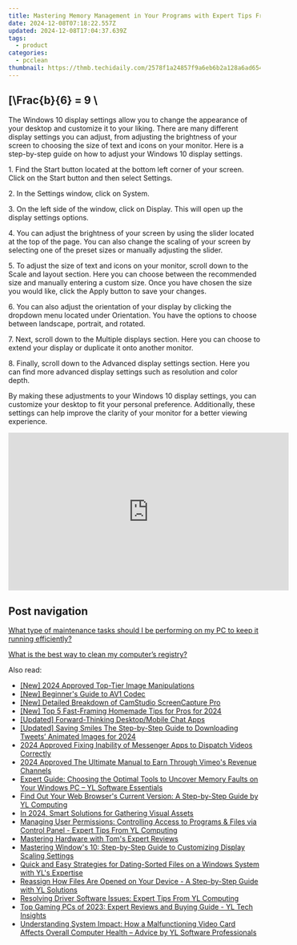 ```yaml
---
title: Mastering Memory Management in Your Programs with Expert Tips From YL Software Experts
date: 2024-12-08T07:18:22.557Z
updated: 2024-12-08T17:04:37.639Z
tags:
  - product
categories:
  - pcclean
thumbnail: https://thmb.techidaily.com/2578f1a24857f9a6eb6b2a128a6ad654566c55aa5ea03b53b5e2dc79ce42b7e1.jpg
---
```


## \[\Frac{b}{6} = 9 \

The Windows 10 display settings allow you to change the appearance of your desktop and customize it to your liking. There are many different display settings you can adjust, from adjusting the brightness of your screen to choosing the size of text and icons on your monitor. Here is a step-by-step guide on how to adjust your Windows 10 display settings. 

1\. Find the Start button located at the bottom left corner of your screen. Click on the Start button and then select Settings.

2\. In the Settings window, click on System.

3\. On the left side of the window, click on Display. This will open up the display settings options. 

4\. You can adjust the brightness of your screen by using the slider located at the top of the page. You can also change the scaling of your screen by selecting one of the preset sizes or manually adjusting the slider.

5\. To adjust the size of text and icons on your monitor, scroll down to the Scale and layout section. Here you can choose between the recommended size and manually entering a custom size. Once you have chosen the size you would like, click the Apply button to save your changes.

6\. You can also adjust the orientation of your display by clicking the dropdown menu located under Orientation. You have the options to choose between landscape, portrait, and rotated.

7\. Next, scroll down to the Multiple displays section. Here you can choose to extend your display or duplicate it onto another monitor.

8\. Finally, scroll down to the Advanced display settings section. Here you can find more advanced display settings such as resolution and color depth. 

By making these adjustments to your Windows 10 display settings, you can customize your desktop to fit your personal preference. Additionally, these settings can help improve the clarity of your monitor for a better viewing experience.

<!-- affiliate ads begin -->
<iframe width="560" height="315" src="https://www.youtube.com/embed/c-BHGGIC0zE?si=FzUQKZa-bx8OlKuB" title="YouTube video player" frameborder="0" allow="accelerometer; autoplay; clipboard-write; encrypted-media; gyroscope; picture-in-picture; web-share" referrerpolicy="strict-origin-when-cross-origin" allowfullscreen></iframe>
<!-- affiliate ads end -->

## Post navigation

[What type of maintenance tasks should I be performing on my PC to keep it running efficiently?](https://tools.techidaily.com/pcclean/products/)

[What is the best way to clean my computer’s registry?](https://tools.techidaily.com/pcclean/products/)

<ins class="adsbygoogle"
     style="display:block"
     data-ad-format="autorelaxed"
     data-ad-client="ca-pub-7571918770474297"
     data-ad-slot="1223367746"></ins>

<ins class="adsbygoogle"
     style="display:block"
     data-ad-client="ca-pub-7571918770474297"
     data-ad-slot="8358498916"
     data-ad-format="auto"
     data-full-width-responsive="true"></ins>

<span class="atpl-alsoreadstyle">Also read:</span>
<div><ul>
<li><a href="https://fox-glue.techidaily.com/new-2024-approved-top-tier-image-manipulations/"><u>[New] 2024 Approved Top-Tier Image Manipulations</u></a></li>
<li><a href="https://fox-direct.techidaily.com/new-beginners-guide-to-av1-codec/"><u>[New] Beginner's Guide to AV1 Codec</u></a></li>
<li><a href="https://screen-activity-recording.techidaily.com/new-detailed-breakdown-of-camstudio-screencapture-pro/"><u>[New] Detailed Breakdown of CamStudio ScreenCapture Pro</u></a></li>
<li><a href="https://vp-tips.techidaily.com/new-top-5-fast-framing-homemade-tips-for-pros-for-2024/"><u>[New] Top 5 Fast-Framing Homemade Tips for Pros for 2024</u></a></li>
<li><a href="https://video-capture.techidaily.com/updated-forward-thinking-desktopmobile-chat-apps/"><u>[Updated] Forward-Thinking Desktop/Mobile Chat Apps</u></a></li>
<li><a href="https://twitter-videos.techidaily.com/updated-saving-smiles-the-step-by-step-guide-to-downloading-tweets-animated-images-for-2024/"><u>[Updated] Saving Smiles The Step-by-Step Guide to Downloading Tweets’ Animated Images for 2024</u></a></li>
<li><a href="https://facebook-video-recording.techidaily.com/2024-approved-fixing-inability-of-messenger-apps-to-dispatch-videos-correctly/"><u>2024 Approved Fixing Inability of Messenger Apps to Dispatch Videos Correctly</u></a></li>
<li><a href="https://vimeo-videos.techidaily.com/2024-approved-the-ultimate-manual-to-earn-through-vimeos-revenue-channels/"><u>2024 Approved The Ultimate Manual to Earn Through Vimeo's Revenue Channels</u></a></li>
<li><a href="https://discover-amazing.techidaily.com/expert-guide-choosing-the-optimal-tools-to-uncover-memory-faults-on-your-windows-pc-yl-software-essentials/"><u>Expert Guide: Choosing the Optimal Tools to Uncover Memory Faults on Your Windows PC – YL Software Essentials</u></a></li>
<li><a href="https://discover-amazing.techidaily.com/find-out-your-web-browsers-current-version-a-step-by-step-guide-by-yl-computing/"><u>Find Out Your Web Browser's Current Version: A Step-by-Step Guide by YL Computing</u></a></li>
<li><a href="https://extra-skills.techidaily.com/in-2024-smart-solutions-for-gathering-visual-assets/"><u>In 2024, Smart Solutions for Gathering Visual Assets</u></a></li>
<li><a href="https://discover-amazing.techidaily.com/managing-user-permissions-controlling-access-to-programs-and-files-via-control-panel-expert-tips-from-yl-computing/"><u>Managing User Permissions: Controlling Access to Programs & Files via Control Panel - Expert Tips From YL Computing</u></a></li>
<li><a href="https://hardware-reviews.techidaily.com/mastering-hardware-with-toms-expert-reviews/"><u>Mastering Hardware with Tom's Expert Reviews</u></a></li>
<li><a href="https://discover-amazing.techidaily.com/mastering-windows-10-step-by-step-guide-to-customizing-display-scaling-settings/"><u>Mastering Window's 10: Step-by-Step Guide to Customizing Display Scaling Settings</u></a></li>
<li><a href="https://discover-amazing.techidaily.com/quick-and-easy-strategies-for-dating-sorted-files-on-a-windows-system-with-yls-expertise/"><u>Quick and Easy Strategies for Dating-Sorted Files on a Windows System with YL's Expertise</u></a></li>
<li><a href="https://discover-amazing.techidaily.com/reassign-how-files-are-opened-on-your-device-a-step-by-step-guide-with-yl-solutions/"><u>Reassign How Files Are Opened on Your Device - A Step-by-Step Guide with YL Solutions</u></a></li>
<li><a href="https://discover-amazing.techidaily.com/resolving-driver-software-issues-expert-tips-from-yl-computing/"><u>Resolving Driver Software Issues: Expert Tips From YL Computing</u></a></li>
<li><a href="https://discover-amazing.techidaily.com/top-gaming-pcs-of-2023-expert-reviews-and-buying-guide-yl-tech-insights/"><u>Top Gaming PCs of 2023: Expert Reviews and Buying Guide - YL Tech Insights</u></a></li>
<li><a href="https://discover-amazing.techidaily.com/understanding-system-impact-how-a-malfunctioning-video-card-affects-overall-computer-health-advice-by-yl-software-professionals/"><u>Understanding System Impact: How a Malfunctioning Video Card Affects Overall Computer Health – Advice by YL Software Professionals</u></a></li>
</ul></div>

